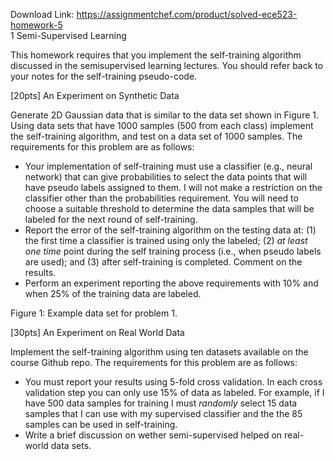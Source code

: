 Download Link: https://assignmentchef.com/product/solved-ece523-homework-5
<br>
1           Semi-Supervised Learning

This homework requires that you implement the self-training algorithm discussed in the semisupervised learning lectures. You should refer back to your notes for the self-training pseudo-code.

[20pts] An Experiment on Synthetic Data

Generate 2D Gaussian data that is similar to the data set shown in Figure 1. Using data sets that have 1000 samples (500 from each class) implement the self-training algorithm, and test on a data set of 1000 samples. The requirements for this problem are as follows:

<ul>

 <li>Your implementation of self-training must use a classifier (e.g., neural network) that can give probabilities to select the data points that will have pseudo labels assigned to them. I will not make a restriction on the classifier other than the probabilities requirement. You will need to choose a suitable threshold to determine the data samples that will be labeled for the next round of self-training.</li>

 <li>Report the error of the self-training algorithm on the testing data at: (1) the first time a classifier is trained using only the labeled; (2) <em>at least one time </em>point during the self training process (i.e., when pseudo labels are used); and (3) after self-training is completed. Comment on the results.</li>

 <li>Perform an experiment reporting the above requirements with 10% and when 25% of the training data are labeled.</li>

</ul>

Figure 1: Example data set for problem 1.

[30pts] An Experiment on Real World Data

Implement the self-training algorithm using ten datasets available on the course Github repo. The requirements for this problem are as follows:

<ul>

 <li>You must report your results using 5-fold cross validation. In each cross validation step you can only use 15% of data as labeled. For example, if I have 500 data samples for training I must <em>randomly </em>select 15 data samples that I can use with my supervised classifier and the the 85 samples can be used in self-training.</li>

 <li>Write a brief discussion on wether semi-supervised helped on real-world data sets.</li>

</ul>